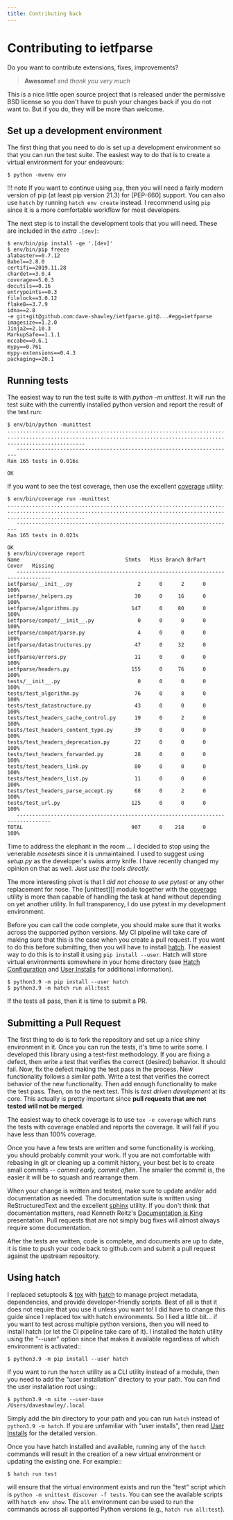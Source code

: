 ```yaml
---
title: Contributing back
---
```

# Contributing to ietfparse

Do you want to contribute extensions, fixes, improvements?

> **Awesome!** and *thank you very much*

This is a nice little open source project that is released under the
permissive BSD license so you don't have to push your changes back if
you do not want to.  But if you do, they will be more than welcome.

## Set up a development environment

The first thing that you need to do is set up a development environment
so that you can run the test suite.  The easiest way to do that is to
create a virtual environment for your endeavours:

```
$ python -mvenv env
```

!!! note
    If you want to continue using `pip`, then you will need a fairly modern
    version of pip (at least pip version 21.3) for [PEP-660] support.  You
    can also use `hatch` by running `hatch env create` instead.  I recommend
    using `pip` since it is a more comfortable workflow for most developers.

[hatch]: https://hatch.pypa.io/

The next step is to install the development tools that you will need.  These
are included in the *extra* `.[dev]`:

```
$ env/bin/pip install -qe '.[dev]'
$ env/bin/pip freeze
alabaster==0.7.12
Babel==2.8.0
certifi==2019.11.28
chardet==3.0.4
coverage==5.0.3
docutils==0.16
entrypoints==0.3
filelock==3.0.12
flake8==3.7.9
idna==2.8
-e git+git@github.com:dave-shawley/ietfparse.git@...#egg=ietfparse
imagesize==1.2.0
Jinja2==2.10.3
MarkupSafe==1.1.1
mccabe==0.6.1
mypy==0.761
mypy-extensions==0.4.3
packaging==20.1
```

## Running tests

The easiest way to run the test suite is with *python -m unittest*.
It will run the test suite with the currently installed python version
and report the result of the test run:

```
$ env/bin/python -munittest
......................................................................
......................................................................
.........................
   ----------------------------------------------------------------------
Ran 165 tests in 0.016s

OK
```

If you want to see the test coverage, then use the excellent [coverage] utility:

```
$ env/bin/coverage run -munittest
......................................................................
......................................................................
.........................
   ----------------------------------------------------------------------
Ran 165 tests in 0.023s

OK
$ env/bin/coverage report
Name                                  Stmts   Miss Branch BrPart  Cover   Missing
   ---------------------------------------------------------------------------------
ietfparse/__init__.py                     2      0      2      0   100%
ietfparse/_helpers.py                    30      0     16      0   100%
ietfparse/algorithms.py                 147      0     80      0   100%
ietfparse/compat/__init__.py              0      0      0      0   100%
ietfparse/compat/parse.py                 4      0      0      0   100%
ietfparse/datastructures.py              47      0     32      0   100%
ietfparse/errors.py                      11      0      0      0   100%
ietfparse/headers.py                    155      0     76      0   100%
tests/__init__.py                         0      0      0      0   100%
tests/test_algorithm.py                  76      0      8      0   100%
tests/test_datastructure.py              43      0      0      0   100%
tests/test_headers_cache_control.py      19      0      2      0   100%
tests/test_headers_content_type.py       39      0      0      0   100%
tests/test_headers_deprecation.py        22      0      0      0   100%
tests/test_headers_forwarded.py          28      0      0      0   100%
tests/test_headers_link.py               80      0      0      0   100%
tests/test_headers_list.py               11      0      0      0   100%
tests/test_headers_parse_accept.py       68      0      2      0   100%
tests/test_url.py                       125      0      0      0   100%
   ---------------------------------------------------------------------------------
TOTAL                                   907      0    218      0   100%
```

Time to address the elephant in the room ... I decided to stop using the
venerable *nosetests* since it is unmaintained. I used to suggest using
*setup.py* as the developer's swiss army knife. I have recently changed my
opinion on that as well. *Just use the tools directly.*

The more interesting pivot is that I *did not choose to use pytest* or any
other replacement for nose.  The [unittest][] module together with the
[coverage] utility is more than capable of handling the task at hand without
depending on yet another utility. In full transparency, I do use pytest in
my development environment.

Before you can call the code complete, you should make sure that it works
across the supported python versions. My CI pipeline will take care of
making sure that this is the case when you create a pull request.  If you
want to do this before submitting, then you will have to install [hatch].
The easiest way to do this is to install it using `pip install --user`.
Hatch will store virtual environments somewhere in your home directory
(see [Hatch Configuration](https://hatch.pypa.io/latest/config/hatch/)
and [User Installs] for additional information).

```
$ python3.9 -m pip install --user hatch
$ python3.9 -m hatch run all:test
```

If the tests all pass, then it is time to submit a PR.

## Submitting a Pull Request

The first thing to do is to fork the repository and set up a nice shiny
environment in it.  Once you can run the tests, it's time to write some.
I developed this library using a test-first methodology.  If you are
fixing a defect, then write a test that verifies the correct (desired)
behavior.  It should fail.  Now, fix the defect making the test pass in
the process.  New functionality follows a similar path.  Write a test that
verifies the correct behavior of the new functionality.  Then add enough
functionality to make the test pass.  Then, on to the next test.  This is
*test driven development* at its core.  This actually is pretty important
since **pull requests that are not tested will not be merged**.

The easiest way to check coverage is to use `tox -e coverage` which runs
the tests with coverage enabled and reports the coverage.  It will fail if
you have less than 100% coverage.

Once you have a few tests are written and some functionality is working,
you should probably commit your work.  If you are not comfortable with
rebasing in git or cleaning up a commit history, your best bet is to
create small commits -- *commit early, commit often*.  The smaller the
commit is, the easier it will be to squash and rearrange them.

When your change is written and tested, make sure to update and/or add
documentation as needed.  The documentation suite is written using
ReStructuredText and the excellent [sphinx] utility.  If you don't think
that documentation matters, read Kenneth Reitz's [Documentation is King]
presentation.  Pull requests that are not simply bug fixes will almost
always require some documentation.

After the tests are written, code is complete, and documents are up to
date, it is time to push your code back to github.com and submit a pull
request against the upstream repository.

## Using hatch

I replaced setuptools & [tox] with [hatch] to manage project metadata,
dependencies, and provide developer-friendly scripts.  Best of all is that it
does not require that you use it unless you want to!  I did have to change
this guide since I replaced tox with hatch environments.  So I lied a little
bit... if you want to test across multiple python versions, then you will need
to install hatch (or let the CI pipeline take care of it).  I installed the
hatch utility using the "--user" option since that makes it available
regardless of which environment is activated::

```
$ python3.9 -m pip install --user hatch
```

If you want to run the `hatch` utility as a CLI utility instead of a module,
then you need to add the "user installation" directory to your path. You can
find the user installation root using::

```
$ python3.9 -m site --user-base
/Users/daveshawley/.local
```

Simply add the *bin* directory to your path and you can run `hatch`
instead of `python3.9 -m hatch`.  If you are unfamiliar with "user
installs", then read [User Installs] for the detailed version.

Once you have hatch installed and available, running any of the `hatch`
commands will result in the creation of a new virtual environment or updating
the existing one.  For example::

```
$ hatch run test
```

will ensure that the virtual environment exists and run the "test" script
which is `python -m unittest discover -f tests`.  You can see the available
scripts with `hatch env show`.  The `all` environment can be used to run
the commands across all supported Python versions (e.g., `hatch run all:test`).

[coverage]: https://coverage.readthedocs.io/
[flake8]: https://flake8.readthedocs.io/
[hatch]: https://hatch.pypa.io/
[sphinx]: https://www.sphinx-doc.org/
[tox]: https://tox.readthedocs.io/
[virtualenv]: https://virtualenv.pypa.io/en/stable/

[Documentation is King]: https://www.kennethreitz.org/documentation-is-king/
[User Installs]: https://pip.pypa.io/en/stable/user_guide/#user-installs
